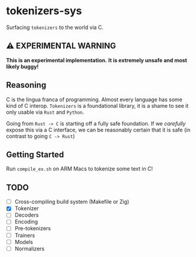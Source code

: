 # tokenizers-sys

Surfacing `tokenizers` to the world via C.

## ⚠️ EXPERIMENTAL WARNING

**This is an experimental implementation.** 
**It is extremely unsafe and most likely buggy!**

## Reasoning

C is the lingua franca of programming. Almost every language has some kind of C interop.
`Tokenizers` is a foundational library, it is a shame to see it only usable via `Rust` and `Python`.

Going from `Rust -> C` is starting off a fully safe foundation.
If we _carefully_ expose this via a C interface, we can be reasonably certain that it is safe (in contrast to going `C -> Rust`)

## Getting Started

Run `compile_ex.sh` on ARM Macs to tokenize some text in C!

## TODO
- [ ] Cross-compiling build system (Makefile or Zig)
- [x] Tokenizer
- [ ] Decoders
- [ ] Encoding
- [ ] Pre-tokenizers
- [ ] Trainers
- [ ] Models
- [ ] Normalizers
